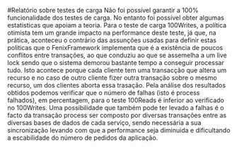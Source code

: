 #Relatório sobre testes de carga
Não foi possível garantir a 100% funcionalidade dos testes de carga. 
No entanto foi possível obter algumas estatisticas que apoiam a teoria. Para o teste de carga
100Writes, a política otimista tem um grande impacto na performance deste teste, já que, na prática, aconteceu o contrário das assunções usadas para definir estas politicas que o FenixFramework implementa que é a existência de poucos conflitos entre transações, ao que conduziu ao que se assemelha a um live lock sendo que o sistema demorou bastante tempo a conseguir processar tudo. Isto acontece porque cada cliente tem uma transacção que altera um recurso e no caso de outro cliente fizer outra transação sobre o mesmo recurso, um dos clientes aborta essa trasação. Pela análise dos resultados obtidos podemos verificar que o número de falhas (isto é process falhados), em percentagem, para o teste 100Reads é inferior ao verificado no 100Writes. Uma possibilidade que também pode ter levado a falhas é o facto da transação process ser composto por diversas transações entre as diversas bases de dados de cada serviço, sendo necessária a sua sincronização levando com que a performance seja diminuida e dificultando a escabilidade do número de pedidos da aplicação.